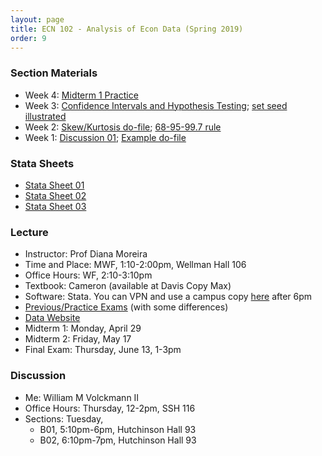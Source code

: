 ```yaml
---
layout: page
title: ECN 102 - Analysis of Econ Data (Spring 2019)
order: 9
---
```


### Section Materials
* Week 4: [Midterm 1 Practice](discussion04.pdf)
* Week 3: [Confidence Intervals and Hypothesis Testing](CI_htest_pvalue.pdf); [set seed illustrated](setseed.do)
* Week 2: [Skew/Kurtosis do-file](dofile02.do); [68-95-99.7 rule](68-95-997.jpg)
* Week 1: [Discussion 01](discussion01.pdf); [Example do-file](dofile01.do)


### Stata Sheets
* [Stata Sheet 01](stata01.pdf)
* [Stata Sheet 02](stata02.pdf)
* [Stata Sheet 03](stata03.pdf)


### Lecture
* Instructor: Prof Diana Moreira
* Time and Place: MWF, 1:10-2:00pm, Wellman Hall 106
* Office Hours: WF, 2:10-3:10pm
* Textbook: Cameron (available at Davis Copy Max)
* Software: Stata. You can VPN and use a campus copy [here](https://virtuallab.ucdavis.edu/) after 6pm
* [Previous/Practice Exams](http://cameron.econ.ucdavis.edu/e102/supp102.html) (with some differences)
* [Data Website](http://cameron.econ.ucdavis.edu/ECN102SPRING/AED_DATA.html)
* Midterm 1: Monday, April 29
* Midterm 2: Friday, May 17
* Final Exam: Thursday, June 13, 1-3pm


### Discussion
* Me: William M Volckmann II
* Office Hours: Thursday, 12-2pm, SSH 116
* Sections: Tuesday,
  * B01, 5:10pm-6pm, Hutchinson Hall 93
  * B02, 6:10pm-7pm, Hutchinson Hall 93
